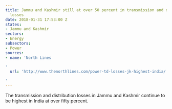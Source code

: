 ```yaml
---
title: Jammu and Kashmir still at over 50 percent in transmission and distribution
  losses
date: 2018-01-31 17:53:00 Z
states:
- Jammu and Kashmir
sectors:
- Energy
subsectors:
- Power
sources:
- name: 'North Lines

'
  url: 'http://www.thenorthlines.com/power-td-losses-jk-highest-india/

'
---
```


The transmission and distribution losses in Jammu and Kashmir continue to be highest in India at over fifty percent.
